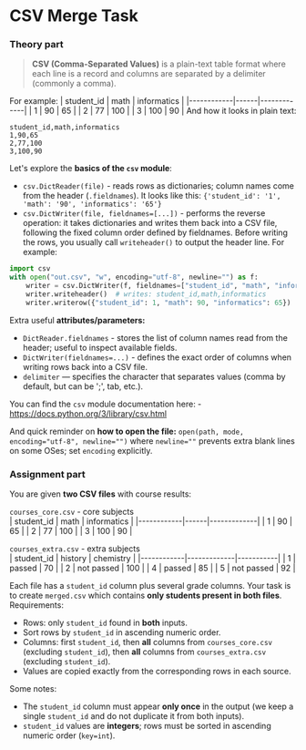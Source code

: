 # CSV Merge Task 
### Theory  part
> **CSV (Comma-Separated Values)** is a plain-text table format where each line is a record and columns are separated by a delimiter (commonly a comma). 


For example:
| student_id | math | informatics |
|------------|------|-------------|
| 1          | 90   | 65          |
| 2          | 77   | 100         |
| 3          | 100  | 90          |
And how it looks in plain text:
```
student_id,math,informatics
1,90,65
2,77,100
3,100,90
```


Let's explore the **basics of the `csv` module**:
  - `csv.DictReader(file)` - reads rows as dictionaries; column names come from the header (`.fieldnames`).
  It looks like this: `{'student_id': '1', 'math': '90', 'informatics': '65'}`
  - `csv.DictWriter(file, fieldnames=[...])` - performs the reverse operation: it takes dictionaries and writes them back into a CSV file, following the fixed column order defined by fieldnames. Before writing the rows, you usually call `writeheader()` to output the header line. For example:
```python
import csv
with open("out.csv", "w", encoding="utf-8", newline="") as f:
    writer = csv.DictWriter(f, fieldnames=["student_id", "math", "informatics"])
    writer.writeheader()  # writes: student_id,math,informatics
    writer.writerow({"student_id": 1, "math": 90, "informatics": 65})
```
  
 Extra useful  **attributes/parameters:**
   - `DictReader.fieldnames` - stores the list of column names read from the header; useful to inspect available fields.  
   - `DictWriter(fieldnames=...)` - defines the exact order of columns when writing rows back into a CSV file. 
   - `delimiter` — specifies the character that separates values (comma by default, but can be ';', tab, etc.).  

You can find the `csv` module documentation here: - https://docs.python.org/3/library/csv.html

And quick reminder on **how to open the file:** `open(path, mode, encoding="utf-8", newline="")` where `newline=""` prevents extra blank lines on some OSes; set `encoding` explicitly.


### Assignment part

You are given **two CSV files** with course results:

`courses_core.csv` - core subjects  
| student_id | math | informatics |
|------------|------|-------------|
| 1          | 90   | 65          |
| 2          | 77   | 100         |
| 3          | 100  | 90          |

 `courses_extra.csv` - extra subjects  
 | student_id | history     | chemistry |
|------------|-------------|-----------|
| 1          | passed      | 70        |
| 2          | not passed  | 100       |
| 4          | passed      | 85        |
| 5          | not passed  | 92        |

Each file has a `student_id` column plus several grade columns. Your task is to create `merged.csv` which contains **only students present in both files**. Requirements:

- Rows: only `student_id` found in **both** inputs.  
- Sort rows by `student_id` in ascending numeric order.  
- Columns: first `student_id`, then **all** columns from `courses_core.csv` (excluding `student_id`), then **all** columns from `courses_extra.csv` (excluding `student_id`).  
- Values are copied exactly from the corresponding rows in each source.

Some notes:
- The `student_id` column must appear **only once** in the output (we keep a single `student_id` and do not duplicate it from both inputs).
- `student_id` values are **integers**; rows must be sorted in ascending numeric order (`key=int`).
